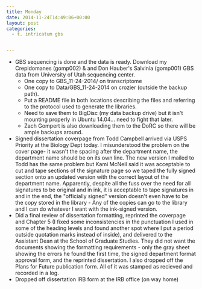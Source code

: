 ```yaml
---
title: Monday
date: 2014-11-24T14:49:06+00:00
layout: post
categories:
  - t. intricatum gbs


---
```

  * GBS sequencing is done and the data is ready. Download my Crepidomanes (gomp002) & and Don Hauber's Salvinia (gomp001) GBS data from University of Utah sequencing center.
      * One copy to GBS_11-24-2014/ on transcriptome
      * One copy to Data/GBS_11-24-2014 on crozier (outside the backup path).
      * Put a README file in both locations describing the files and referring to the protocol used to generate the libraries.
      * Need to save them to BigDisc (my data backup drive) but it isn't mounting properly in Ubuntu 14.04... need to fight that later.
      * Zach Gompert is also downloading them to the DoRC so there will be ample backups around.
  * Signed dissertation coverpage from Todd Campbell arrived via USPS Priority at the Biology Dept today. I misunderstood the problem on the cover page- it wasn't the spacing after the department name, the department name should be on its own line. The new version I mailed to Todd has the same problem but Kami McNeil said it was acceptable to cut and tape sections of the signature page so we taped the fully signed section onto an updated version with the correct layout of the department name. Apparently, despite all the fuss over the need for all signatures to be original and in ink, it is acceptable to tape signatures in and in the end, the "officially signed" version doesn't even have to be the copy stored in the library - Any of the copies can go to the library and I can do whatever I want with the ink-signed version.
  * Did a final review of dissertation formatting, reprinted the coverpage and Chapter 5 (I fixed some inconsistencies in the punctuation I used in some of the heading levels and found another spot where I put a period outside quotation marks instead of inside), and delivered to the Assistant Dean at the School of Graduate Studies. They did not want the documents showing the formatting requirements - only the gray sheet showing the errors he found the first time, the signed department format approval form, and the reprinted dissertation. I also dropped off the Plans for Future publication form. All of it was stamped as recieved and recorded in a log.
  * Dropped off dissertation IRB form at the IRB office (on way home)
